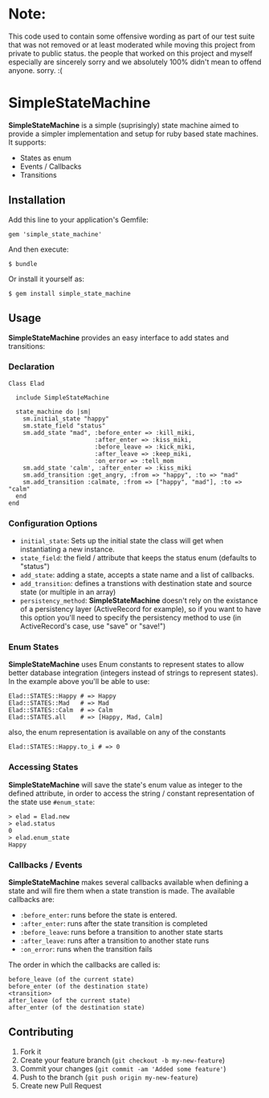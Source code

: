 # Note:

This code used to contain some offensive wording as part of our test suite that was not removed or at least moderated while
moving this project from private to public status. the people that worked on this project and myself especially are sincerely sorry and we absolutely 100% didn't mean
to offend anyone. sorry. :(

# SimpleStateMachine

__SimpleStateMachine__ is a simple (suprisingly) state machine aimed to provide a simpler implementation and setup for ruby based state machines.
It supports:

* States as enum
* Events / Callbacks
* Transitions

## Installation

Add this line to your application's Gemfile:

    gem 'simple_state_machine'

And then execute:

    $ bundle

Or install it yourself as:

    $ gem install simple_state_machine

## Usage

__SimpleStateMachine__ provides an easy interface to add states and transitions:


### Declaration

    Class Elad

      include SimpleStateMachine

      state_machine do |sm|
        sm.initial_state "happy"
        sm.state_field "status"
        sm.add_state "mad", :before_enter => :kill_miki, 
                            :after_enter => :kiss_miki, 
                            :before_leave => :kick_miki, 
                            :after_leave => :keep_miki,
                            :on_error => :tell_mom
        sm.add_state 'calm', :after_enter => :kiss_miki
        sm.add_transition :get_angry, :from => "happy", :to => "mad"
        sm.add_transition :calmate, :from => ["happy", "mad"], :to => "calm"
      end
    end

### Configuration Options

* `initial_state`: Sets up the initial state the class will get when instantiating a new instance.
* `state_field`: the field / attribute that keeps the status enum (defaults to "status")
* `add_state`: adding a state, accepts a state name and a list of callbacks.
* `add_transition`: defines a transtions with destination state and source state (or multiple in an array)
* `persistency_method`: __SimpleStateMachine__ doesn't rely on the existance of a persistency layer (ActiveRecord for example), so if you want to have this option you'll need to specify the persistency method to use (in ActiveRecord's case, use "save" or "save!")

### Enum States

__SimpleStateMachine__ uses Enum constants to represent states to allow better database integration (integers instead of strings to represent states).
In the example above you'll be able to use:

    Elad::STATES::Happy # => Happy
    Elad::STATES::Mad   # => Mad
    Elad::STATES::Calm  # => Calm
    Elad::STATES.all    # => [Happy, Mad, Calm]

also, the enum representation is available on any of the constants

    Elad::STATES::Happy.to_i # => 0

### Accessing States

__SimpleStateMachine__ will save the state's enum value as integer to the defined attribute, in order to access the string / constant representation of the state use `#enum_state`:

    > elad = Elad.new
    > elad.status
    0
    > elad.enum_state
    Happy

### Callbacks / Events

__SimpleStateMachine__ makes several callbacks available when defining a state and will fire them when a state transtion is made.
The available callbacks are:

* `:before_enter`: runs before the state is entered.
* `:after_enter`: runs after the state transition is completed
* `:before_leave`: runs before a transition to another state starts
* `:after_leave`: runs after a transition to another state runs
* `:on_error`: runs when the transition fails

The order in which the callbacks are called is:

    before_leave (of the current state)
    before_enter (of the destination state)
    <transition>
    after_leave (of the current state)
    after_enter (of the destination state)

## Contributing

1. Fork it
2. Create your feature branch (`git checkout -b my-new-feature`)
3. Commit your changes (`git commit -am 'Added some feature'`)
4. Push to the branch (`git push origin my-new-feature`)
5. Create new Pull Request
